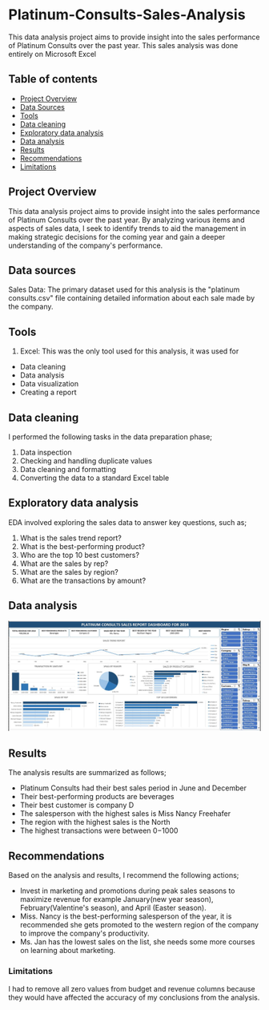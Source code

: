 # Platinum-Consults-Sales-Analysis
This data analysis project aims to provide insight into the sales performance of Platinum Consults over the past year.  This sales analysis was done entirely on Microsoft Excel

## Table of contents

- [Project Overview](#project-overview)
- [Data Sources](#data-sources)
- [Tools](#tools)
- [Data cleaning](#data-cleaning)
- [Exploratory data analysis](#exploratory-data-analysis)
- [Data analysis](#data-analysis)
- [Results](#results)
- [Recommendations](#recommendations)
- [Limitations](#limitations)



## Project Overview

This data analysis project aims to provide insight into the sales performance of Platinum Consults over the past year. By analyzing various items and aspects of sales data, I seek to identify trends to aid the management in making strategic decisions for the coming year and gain a deeper understanding of the company's performance.

## Data sources

Sales Data: The primary dataset used for this analysis is the "platinum consults.csv" file containing detailed information about each sale made by the company.

## Tools

1. Excel: This was the only tool used for this analysis, it was used for

 - Data cleaning
 - Data analysis
 - Data visualization
 - Creating a report

## Data cleaning

I performed the following tasks in the data preparation phase;

1. Data inspection
2. Checking and handling duplicate values
3. Data cleaning and formatting
4. Converting the data to a standard Excel table

## Exploratory data analysis

EDA involved exploring the sales data to answer key questions, such as;

1. What is the sales trend report?
2. What is the best-performing product?
3. Who are the top 10 best customers?
4. What are the sales by rep?
5. What are the sales by region?
6. What are the transactions by amount?

## Data analysis 
 
 ![EXCEL PROJECT](https://github.com/calfav/Platinum-Consults-Sales-Analysis/blob/main/Platinum%20Consults%20sales%20dashboard.JPG)


## Results

The analysis results are summarized as follows;

 - Platinum Consults had their best sales period in June and December
 - Their best-performing products are beverages
 - Their best customer is company D
 - The salesperson with the highest sales is Miss Nancy Freehafer
 - The region with the highest sales is the North 
 - The highest transactions were between 0$-1000$

## Recommendations

Based on the analysis and results, I recommend the following actions;

 - Invest in marketing and promotions during peak sales seasons to maximize revenue for example January(new year season), February(Valentine's season), and April (Easter season).
 - Miss. Nancy is the best-performing salesperson of the year, it is recommended she gets promoted to the western region of the company to improve the company's productivity.
 - Ms. Jan has the lowest sales on the list, she needs some more courses on learning about marketing.

### Limitations

I had to remove all zero values from budget and revenue columns because they would have affected the accuracy of my conclusions from the analysis. 
